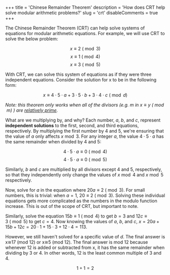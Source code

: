 +++
title = 'Chinese Remainder Theorem'
description = 'How does CRT help solve modular arithmetic problems?'
slug = 'crt'
disableComments = true
+++

The Chinese Remainder Theorem (CRT) can help solve systems of equations for modular arithmetic equations. For example, we will use CRT to solve the below problem:

$$ x \equiv 2\ (\bmod 3)$$
$$ x \equiv 1\ (\bmod 4)$$
$$ x \equiv 3\ (\bmod 5)$$

With CRT, we can solve this system of equations as if they were three independent equations. Consider the solution for x to be in the following form:

$$ x \equiv 4 \cdot 5 \cdot a + 3 \cdot 5 \cdot b + 3 \cdot 4 \cdot c\ (\bmod d) $$

_Note: this theorem only works when all of the divisors (e.g. $m$ in $x \equiv y\ (\bmod m)$ ) are [relatively prime](https://www.mathsisfun.com/definitions/relatively-prime.html)._

What are we multiplying by, and why? Each number, $a$, $b$, and $c$, represent **independent solutions** to the first, second, and third equations, respectively. By multiplying the first number by $4$ and $5$, we're ensuring that the value of $a$ only affects $x \bmod 3$. For any integer $a$, the value $4 \cdot 5 \cdot a$ has the same remainder when divided by $4$ and $5$:

$$ 4 \cdot 5 \cdot a \equiv 0\ (\bmod 4)$$
$$ 4 \cdot 5 \cdot a \equiv 0\ (\bmod 5)$$

Similarly, $b$ and $c$ are multiplied by all divisors except $4$ and $5$, respectively, so that they independently only change the values of $x \bmod 4$ and $x \bmod 5$ respectively.

Now, solve for $a$ in the equation where $20a \equiv 2\ (\bmod 3)$. For small numbers, this is trivial: when $a=1$, $20 \equiv 2\ (\bmod 3)$. Solving these individual equations gets more complicated as the numbers in the modulo function increase. This is out of the scope of CRT, but important to note.

Similarly, solve the equation $15b \equiv 1\ (\bmod 4)$ to get $b=3$ and $12c \equiv 3\ (\bmod 5)$ to get $c=4$. Now knowing the values of $a$, $b$, and $c$, $x = 20a+15b+12c = 20 \cdot 1 + 15 \cdot 3 + 12 \cdot 4 = 113$.

However, we still haven't solved for a specific value of $d$. The final answer is x≅17 (mod 12) or x≅5 (mod 12). The final answer is mod 12 because whenever 12 is added or subtracted from x, it has the same remainder when dividing by 3 or 4. In other words, 12 is the least common multiple of 3 and 4.


$$ 1 + 1 = 2 $$